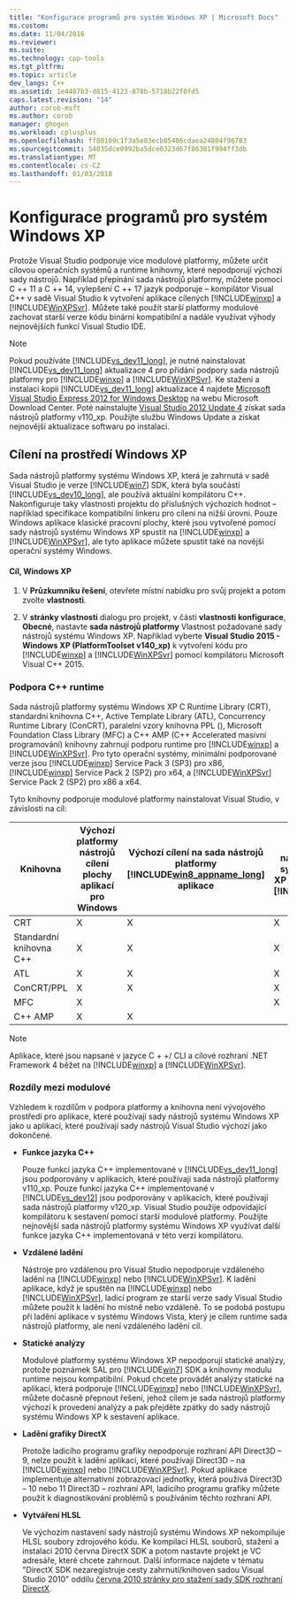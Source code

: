 ```yaml
---
title: "Konfigurace programů pro systém Windows XP | Microsoft Docs"
ms.custom: 
ms.date: 11/04/2016
ms.reviewer: 
ms.suite: 
ms.technology: cpp-tools
ms.tgt_pltfrm: 
ms.topic: article
dev_langs: C++
ms.assetid: 1e4487b3-d815-4123-878b-5718b22f0fd5
caps.latest.revision: "14"
author: corob-msft
ms.author: corob
manager: ghogen
ms.workload: cplusplus
ms.openlocfilehash: ff80109c1f3a5e03ecb85406cdaea24804f96783
ms.sourcegitcommit: 54035dce0992ba5dce0323d67f86301f994ff3db
ms.translationtype: MT
ms.contentlocale: cs-CZ
ms.lasthandoff: 01/03/2018
---
```

# <a name="configuring-programs-for-windows-xp"></a>Konfigurace programů pro systém Windows XP
Protože Visual Studio podporuje více modulové platformy, můžete určit cílovou operačních systémů a runtime knihovny, které nepodporují výchozí sady nástrojů. Například přepínání sada nástrojů platformy, můžete pomocí C ++ 11 a C ++ 14, vylepšení C ++ 17 jazyk podporuje – kompilátor Visual C++ v sadě Visual Studio k vytvoření aplikace cílených [!INCLUDE[winxp](../build/includes/winxp_md.md)] a [!INCLUDE[WinXPSvr](../build/includes/winxpsvr_md.md)]. Můžete také použít starší platformy modulové zachovat starší verze kódu binární kompatibilní a nadále využívat výhody nejnovějších funkcí Visual Studio IDE.  
  
> [!NOTE]
>  Pokud používáte [!INCLUDE[vs_dev11_long](../build/includes/vs_dev11_long_md.md)], je nutné nainstalovat [!INCLUDE[vs_dev11_long](../build/includes/vs_dev11_long_md.md)] aktualizace 4 pro přidání podpory sada nástrojů platformy pro [!INCLUDE[winxp](../build/includes/winxp_md.md)] a [!INCLUDE[WinXPSvr](../build/includes/winxpsvr_md.md)]. Ke stažení a instalaci kopii [!INCLUDE[vs_dev11_long](../build/includes/vs_dev11_long_md.md)] aktualizace 4 najdete [Microsoft Visual Studio Express 2012 for Windows Desktop](http://go.microsoft.com/fwlink/p/?linkid=265464) na webu Microsoft Download Center. Poté nainstalujte [Visual Studio 2012 Update 4](http://go.microsoft.com/fwlink/p/?linkid=335900) získat sada nástrojů platformy v110_xp. Použijte službu Windows Update a získat nejnovější aktualizace softwaru po instalaci.  
  
## <a name="windows-xp-targeting-experience"></a>Cílení na prostředí Windows XP  
 Sada nástrojů platformy systému Windows XP, která je zahrnutá v sadě Visual Studio je verze [!INCLUDE[win7](../build/includes/win7_md.md)] SDK, která byla součástí [!INCLUDE[vs_dev10_long](../build/includes/vs_dev10_long_md.md)], ale používá aktuální kompilátoru C++. Nakonfiguruje taky vlastnosti projektu do příslušných výchozích hodnot – například specifikace kompatibilní linkeru pro cílení na nižší úrovni. Pouze Windows aplikace klasické pracovní plochy, které jsou vytvořené pomocí sady nástrojů systému Windows XP spustit na [!INCLUDE[winxp](../build/includes/winxp_md.md)] a [!INCLUDE[WinXPSvr](../build/includes/winxpsvr_md.md)], ale tyto aplikace můžete spustit také na novější operační systémy Windows.  
  
#### <a name="to-target-windows-xp"></a>Cíl, Windows XP  
  
1.  V **Průzkumníku řešení**, otevřete místní nabídku pro svůj projekt a potom zvolte **vlastnosti**.  
  
2.  V **stránky vlastností** dialogu pro projekt, v části **vlastnosti konfigurace**, **Obecné**, nastavte **sada nástrojů platformy** Vlastnost požadované sady nástrojů systému Windows XP. Například vyberte **Visual Studio 2015 - Windows XP (PlatformToolset v140_xp)** k vytvoření kódu pro [!INCLUDE[winxp](../build/includes/winxp_md.md)] a [!INCLUDE[WinXPSvr](../build/includes/winxpsvr_md.md)] pomocí kompilátoru Microsoft Visual C++ 2015.  
  
### <a name="c-runtime-support"></a>Podpora C++ runtime  
 Sada nástrojů platformy systému Windows XP C Runtime Library (CRT), standardní knihovna C++, Active Template Library (ATL), Concurrency Runtime Library (ConCRT), paralelní vzory knihovna PPL (), Microsoft Foundation Class Library (MFC) a C++ AMP (C++ Accelerated masivní programování) knihovny zahrnují podporu runtime pro [!INCLUDE[winxp](../build/includes/winxp_md.md)] a [!INCLUDE[WinXPSvr](../build/includes/winxpsvr_md.md)]. Pro tyto operační systémy, minimální podporované verze jsou [!INCLUDE[winxp](../build/includes/winxp_md.md)] Service Pack 3 (SP3) pro x86, [!INCLUDE[winxp](../build/includes/winxp_md.md)] Service Pack 2 (SP2) pro x64, a [!INCLUDE[WinXPSvr](../build/includes/winxpsvr_md.md)] Service Pack 2 (SP2) pro x86 a x64.  
  
 Tyto knihovny podporuje modulové platformy nainstalovat Visual Studio, v závislosti na cíl:  
  
|Knihovna|Výchozí platformy nástrojů cílení plochy aplikací pro Windows|Výchozí cílení na sada nástrojů platformy [!INCLUDE[win8_appname_long](../build/includes/win8_appname_long_md.md)] aplikace|Cílení na sada nástrojů platformy systému Windows XP [!INCLUDE[winxp](../build/includes/winxp_md.md)],[!INCLUDE[WinXPSvr](../build/includes/winxpsvr_md.md)]|  
|-------------|-------------------------------------------------------------|---------------------------------------------------------------------------------------------------------------|-----------------------------------------------------------------------------------------------------------------------------------------------------------|  
|CRT|X|X|X|  
|Standardní knihovna C++|X|X|X|  
|ATL|X|X|X|  
|ConCRT/PPL|X|X|X|  
|MFC|X||X|  
|C++ AMP|X|X||  
  
> [!NOTE]
>  Aplikace, které jsou napsané v jazyce C + +/ CLI a cílové rozhraní .NET Framework 4 běžet na [!INCLUDE[winxp](../build/includes/winxp_md.md)] a [!INCLUDE[WinXPSvr](../build/includes/winxpsvr_md.md)].  
  
### <a name="differences-between-the-toolsets"></a>Rozdíly mezi modulové  
 Vzhledem k rozdílům v podpora platformy a knihovna není vývojového prostředí pro aplikace, které používají sady nástrojů systému Windows XP jako u aplikací, které používají sady nástrojů Visual Studio výchozí jako dokončené.  
  
-   **Funkce jazyka C++**  
  
     Pouze funkcí jazyka C++ implementované v [!INCLUDE[vs_dev11_long](../build/includes/vs_dev11_long_md.md)] jsou podporovány v aplikacích, které používají sada nástrojů platformy v110_xp. Pouze funkcí jazyka C++ implementované v [!INCLUDE[vs_dev12](../atl-mfc-shared/includes/vs_dev12_md.md)] jsou podporovány v aplikacích, které používají sada nástrojů platformy v120_xp. Visual Studio použije odpovídající kompilátoru k sestavení pomocí starší modulové platformy. Použijte nejnovější sada nástrojů platformy systému Windows XP využívat další funkce jazyka C++ implementovaná v této verzi kompilátoru.  
  
-   **Vzdálené ladění**  
  
     Nástroje pro vzdálenou pro Visual Studio nepodporuje vzdáleného ladění na [!INCLUDE[winxp](../build/includes/winxp_md.md)] nebo [!INCLUDE[WinXPSvr](../build/includes/winxpsvr_md.md)]. K ladění aplikace, když je spuštěn na [!INCLUDE[winxp](../build/includes/winxp_md.md)] nebo [!INCLUDE[WinXPSvr](../build/includes/winxpsvr_md.md)], ladicí program ze starší verze sady Visual Studio můžete použít k ladění ho místně nebo vzdáleně. To se podobá postupu při ladění aplikace v systému Windows Vista, který je cílem runtime sada nástrojů platformy, ale není vzdáleného ladění cíl.  
  
-   **Statické analýzy**  
  
     Modulové platformy systému Windows XP nepodporují statické analýzy, protože poznámek SAL pro [!INCLUDE[win7](../build/includes/win7_md.md)] SDK a knihovny modulu runtime nejsou kompatibilní. Pokud chcete provádět analýzy statické na aplikaci, která podporuje [!INCLUDE[winxp](../build/includes/winxp_md.md)] nebo [!INCLUDE[WinXPSvr](../build/includes/winxpsvr_md.md)], můžete dočasně přepnout řešení, jehož cílem je sada nástrojů platformy výchozí k provedení analýzy a pak přejděte zpátky do sady nástrojů systému Windows XP k sestavení aplikace.  
  
-   **Ladění grafiky DirectX**  
  
     Protože ladicího programu grafiky nepodporuje rozhraní API Direct3D – 9, nelze použít k ladění aplikací, které používají Direct3D – na [!INCLUDE[winxp](../build/includes/winxp_md.md)] nebo [!INCLUDE[WinXPSvr](../build/includes/winxpsvr_md.md)]. Pokud aplikace implementuje alternativní zobrazovací jednotky, která používá Direct3D – 10 nebo 11 Direct3D – rozhraní API, ladicího programu grafiky můžete použít k diagnostikování problémů s používáním těchto rozhraní API.  
  
-   **Vytváření HLSL**  
  
     Ve výchozím nastavení sady nástrojů systému Windows XP nekompiluje HLSL soubory zdrojového kódu. Ke kompilaci HLSL souborů, stažení a instalaci 2010 června DirectX SDK a potom nastavte projekt je VC adresáře, které chcete zahrnout. Další informace najdete v tématu "DirectX SDK nezaregistruje cesty zahrnutí/knihoven sadou Visual Studio 2010" oddílu [června 2010 stránky pro stažení sady SDK rozhraní DirectX](http://www.microsoft.com/download/details.aspx?displaylang=en&id=6812).